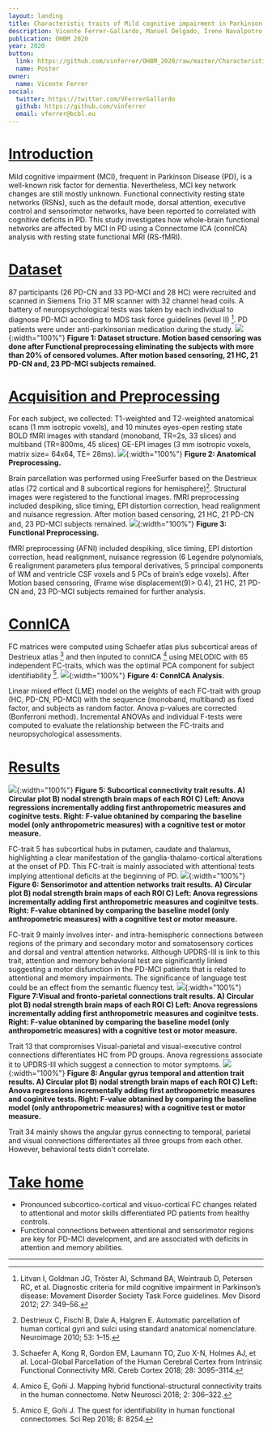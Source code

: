 ```yaml
---
layout: landing
title: Characteristic traits of Mild cognitive impairment in Parkinson's disease
description: Vicente Ferrer-Gallardo, Manuel Delgado, Irene Navalpotro, Stefano Moia, Manuel Carreiras, Pedro M. Paz Alonso, María Cruz Rodriguez-Oroz, César Caballero-Gaudes
publication: OHBM 2020
year: 2020
button:
  link: https://github.com/vinferrer/OHBM_2020/raw/master/Characteristic_Traits_of_MCI_in_PD.pdf
  name: Poster
owner:
  name: Vicente Ferrer
social:
  twitter: https://twitter.com/VFerrerGallardo
  github: https://github.com/vinferrer
  email: vferrer@bcbl.eu
---
```



# [Introduction](#introduction)

Mild cognitive impairment (MCI), frequent in Parkinson Disease (PD), is a well-known risk factor for dementia. Nevertheless, MCI key network changes are still mostly unknown. Functional connectivity resting state networks (RSNs), such as the default mode, dorsal attention, executive control and sensorimotor networks, have been reported to correlated with cognitive deficits in PD. This study investigates how whole-brain functional networks are affected by MCI in PD using a Connectome ICA (connICA) analysis with resting state functional MRI (RS-fMRI).

# [Dataset](#dataset)

87 participants (26 PD-CN and 33 PD-MCI and 28 HC) were recruited and scanned in Siemens Trio 3T MR scanner with 32 channel head coils. A battery of neuropsychological tests was taken by each individual to diagnose PD-MCI according to MDS task force guidelines (level II) [^1]. PD patients were under anti-parkinsonian medication during the study.
![](./images/dataset.jpg){:width="100%"}
**Figure 1: Dataset structure. Motion based censoring was done after Functional preprocessing eliminating the subjects with more than 20% of censored volumes. After motion based censoring, 21 HC, 21 PD-CN and, 23 PD-MCI subjects remained.**

# [Acquisition and Preprocessing](#preprocessing)

For each subject, we collected: T1-weighted and T2-weighted anatomical scans (1 mm isotropic voxels), and 10 minutes eyes-open resting state BOLD fMRI images with standard (monoband, TR=2s, 33 slices) and multiband (TR=800ms, 45 slices) GE-EPI images (3 mm isotropic voxels, matrix size= 64x64, TE= 28ms). 
![](./images/Anatomical_preprocessing.jpg){:width="100%"}
**Figure 2: Anatomical Preprocessing.**

Brain parcellation was performed using FreeSurfer based on the Destrieux atlas (72 cortical and 8 subcortical regions for hemisphere)[^2]. Structural images were registered to the functional images.
fMRI preprocessing included despiking, slice timing, EPI distortion correction, head realignment and nuisance regression. After motion based censoring, 21 HC, 21 PD-CN and, 23 PD-MCI subjects remained.
![](./images/Functional_preprocessing.jpg){:width="100%"}
**Figure 3: Functional Preprocessing.**

fMRI preprocessing (AFNI) included despiking, slice timing, EPI distortion correction, head realignment, nuisance regression (6 Legendre polynomials, 6 realignment parameters plus temporal derivatives, 5 principal components of WM and ventricle CSF voxels and 5 PCs of brain’s edge voxels). After Motion based censoring, (Frame wise displacement(9)> 0.4), 21 HC, 21 PD-CN and, 23 PD-MCI subjects remained for further analysis.

# [ConnICA](#ConnICA)

FC matrices were computed using Schaefer atlas plus subcortical areas of Destrieux atlas [^3] and then inputed to connICA [^4] using MELODIC with 65 independent FC-traits, which was the optimal PCA component for subject identifiability [^5]. 
![](./images/ConnICA.jpg){:width="100%"}
**Figure 4: ConnICA Analysis.**

Linear mixed effect (LME) model on the weights of each FC-trait with group (HC, PD-CN, PD-MCI) with the sequence (monoband, multiband) as fixed factor, and subjects as random factor. Anova p-values are corrected (Bonferroni method). Incremental ANOVAs and individual F-tests were computed to evaluate the relationship between the FC-traits and neuropsychological assessments.

# [Results](#results)

![](./images/Trait5.jpg){:width="100%"}
**Figure 5: Subcortical connectivity trait results. A) Circular plot B)  nodal strength brain maps of each ROI C) Left: Anova regressions incrementally adding first anthropometric measures and coginitve tests. Right: F-value obtanined by comparing the baseline model (only anthropometric measures) with a cognitive test or motor measure.**

FC-trait 5 has subcortical hubs in putamen, caudate and thalamus, highlighting a clear manifestation of the ganglia-thalamo-cortical alterations at the onset of PD. This FC-trait is mainly associated with attentional tests implying attentional deficits at the beginning of PD.
![](./images/Trait9.jpg){:width="100%"}
**Figure 6: Sensorimotor and attention networks trait results. A) Circular plot B)  nodal strength brain maps of each ROI C) Left: Anova regressions incrementally adding first anthropometric measures and coginitve tests. Right: F-value obtanined by comparing the baseline model (only anthropometric measures) with a cognitive test or motor measure.**

FC-trait 9 mainly involves inter- and intra-hemispheric connections between regions of the primary and secondary motor and somatosensory cortices and dorsal and ventral attention networks.  Although UPDRS-III is link to this trait, attention and memory behavioral test are significantly linked suggesting a motor disfunction in the PD-MCI patients that is related to attentional and memory impairments.  The significance of language test could be an effect from the semantic fluency test.
![](./images/Trait13.jpg){:width="100%"}
**Figure 7:Visual and fronto-parietal connections trait results. A) Circular plot B)  nodal strength brain maps of each ROI C) Left: Anova regressions incrementally adding first anthropometric measures and coginitve tests. Right: F-value obtanined by comparing the baseline model (only anthropometric measures) with a cognitive test or motor measure.**

Trait 13 that compromises Visual-parietal and visual-executive control connections differentiates HC from PD groups. Anova regressions associate it to UPDRS-III which suggest a connection to motor symptoms.
![](./images/Trait34.jpg){:width="100%"}
**Figure 8: Angular gyrus temporal and attention trait results. A) Circular plot B)  nodal strength brain maps of each ROI C) Left: Anova regressions incrementally adding first anthropometric measures and coginitve tests. Right: F-value obtanined by comparing the baseline model (only anthropometric measures) with a cognitive test or motor measure.**

Trait 34 mainly shows the angular gyrus connecting to temporal, parietal and visual connections differentiates all three groups from each other. However, behavioral tests didn't correlate.

# [Take home](#take-home)

- Pronounced subcortico-cortical and visuo-cortical FC changes related to attentional and motor skills differentiated PD patients from healthy controls.
- Functional connections between attentional and sensorimotor regions are key for PD-MCI development, and are associated with deficits in attention and memory abilities.

---
[^1]: Litvan I, Goldman JG, Tröster AI, Schmand BA, Weintraub D, Petersen RC, et al. Diagnostic criteria for mild cognitive impairment in Parkinson’s disease: Movement Disorder Society Task Force guidelines. Mov Disord 2012; 27: 349–56.
[^2]: Destrieux C, Fischl B, Dale A, Halgren E. Automatic parcellation of human cortical gyri and sulci using standard anatomical nomenclature. Neuroimage 2010; 53: 1–15.
[^3]: Schaefer A, Kong R, Gordon EM, Laumann TO, Zuo X-N, Holmes AJ, et al. Local-Global Parcellation of the Human Cerebral Cortex from Intrinsic Functional Connectivity MRI. Cereb Cortex 2018; 28: 3095–3114.
[^4]: Amico E, Goñi J. Mapping hybrid functional-structural connectivity traits in the human connectome. Netw Neurosci 2018; 2: 306–322.
[^5]: Amico E, Goñi J. The quest for identifiability in human functional connectomes. Sci Rep 2018; 8: 8254.